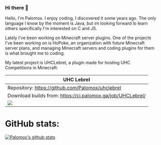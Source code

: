 ### Hi there 👋
Hello, I'm Palomox. I enjoy coding, I discovered it some years ago. The only language I know by the moment is Java, but im looking forward lo learn others specifically I'm interested on C and JS.

Lately I've been working on Minecraft server plugins. One of the projects I've been working on is HoPoke, an organization with future Minecraft server plans, and managing Minecraft servers and coding plugins for them is what brought me to coding. 

My latest project is UHCLebrel, a plugin made for hosting UHC Competitions in Minecraft:

| **UHC Lebrel**|
|---|
| Repository: https://github.com/Palomox/uhclebrel |
| Download builds from: https://ci.palomox.ga/job/UHCLebrel/ |
|![](https://i.imgur.com/wqjR6HR.png)

# GitHub stats:
[![Palomox's github stats](https://github-readme-stats.vercel.app/api?username=palomox&theme=gruvbox)](https://github.com/anuraghazra/github-readme-stats)
